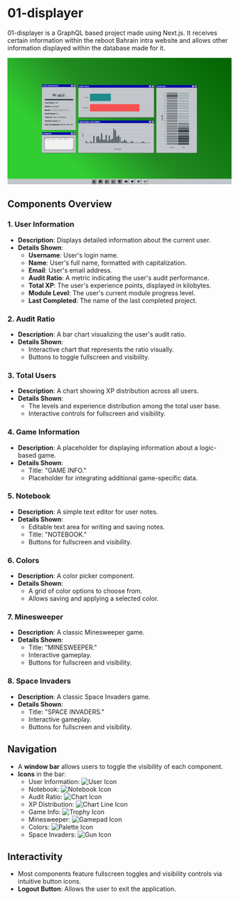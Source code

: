 # 01-displayer

01-displayer is a GraphQL based project made using Next.js. It receives certain information within the reboot Bahrain intra website and allows other information displayed within the database made for it. 

![alt text](./public/preview.png)

## Components Overview

### 1. **User Information**
- **Description**: Displays detailed information about the current user.
- **Details Shown**:
  - **Username**: User's login name.
  - **Name**: User's full name, formatted with capitalization.
  - **Email**: User's email address.
  - **Audit Ratio**: A metric indicating the user's audit performance.
  - **Total XP**: The user's experience points, displayed in kilobytes.
  - **Module Level**: The user's current module progress level.
  - **Last Completed**: The name of the last completed project.

### 2. **Audit Ratio**
- **Description**: A bar chart visualizing the user's audit ratio.
- **Details Shown**:
  - Interactive chart that represents the ratio visually.
  - Buttons to toggle fullscreen and visibility.

### 3. **Total Users**
- **Description**: A chart showing XP distribution across all users.
- **Details Shown**:
  - The levels and experience distribution among the total user base.
  - Interactive controls for fullscreen and visibility.

### 4. **Game Information**
- **Description**: A placeholder for displaying information about a logic-based game.
- **Details Shown**:
  - Title: "GAME INFO."
  - Placeholder for integrating additional game-specific data.

### 5. **Notebook**
- **Description**: A simple text editor for user notes.
- **Details Shown**:
  - Editable text area for writing and saving notes.
  - Title: "NOTEBOOK."
  - Buttons for fullscreen and visibility.

### 6. **Colors**
- **Description**: A color picker component.
- **Details Shown**:
  - A grid of color options to choose from.
  - Allows saving and applying a selected color.

### 7. **Minesweeper**
- **Description**: A classic Minesweeper game.
- **Details Shown**:
  - Title: "MINESWEEPER."
  - Interactive gameplay.
  - Buttons for fullscreen and visibility.

### 8. **Space Invaders**
- **Description**: A classic Space Invaders game.
- **Details Shown**:
  - Title: "SPACE INVADERS."
  - Interactive gameplay.
  - Buttons for fullscreen and visibility.

## Navigation
- A **window bar** allows users to toggle the visibility of each component.
- **Icons** in the bar:
  - User Information: ![User Icon](https://fontawesome.com/icons/user)
  - Notebook: ![Notebook Icon](https://fontawesome.com/icons/note-sticky)
  - Audit Ratio: ![Chart Icon](https://fontawesome.com/icons/bar-chart)
  - XP Distribution: ![Chart Line Icon](https://fontawesome.com/icons/chart-line)
  - Game Info: ![Trophy Icon](https://fontawesome.com/icons/trophy)
  - Minesweeper: ![Gamepad Icon](https://fontawesome.com/icons/gamepad)
  - Colors: ![Palette Icon](https://fontawesome.com/icons/palette)
  - Space Invaders: ![Gun Icon](https://fontawesome.com/icons/gun)

## Interactivity
- Most components feature fullscreen toggles and visibility controls via intuitive button icons.
- **Logout Button**: Allows the user to exit the application.
